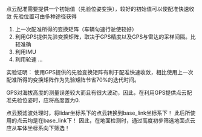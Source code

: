 点云配准需要提供一个初始值（先验位姿变换），较好的初始值可以使配准快速收敛
先验位置可由多种途径获得
1. 上一次配准所得的变换矩阵（车辆匀速行驶使较好）
2. 利用GPS提供先验变换矩阵，取决于GPS精度以及GPS与雷达的采样间隔。比较准确
3. 利用IMU
4. 利用轮速
...

实验证明： 使用GPS提供的先验变换矩阵有利于配准快速收敛，相比使用上一次配准所得的变换矩阵作为先验矩阵节省70%的迭代时间。

GPS对海拔高度的测量误差较大而且有很大波动，因此，在利用GPS提供点云配准先验位姿时，应将高度置为0.

点云预滤波处理时，将lidar坐标系下的点云转换到base_link坐标系下！
此后所使用的点云均是在base_link下！
因此，在地面检测时，通过高度初步筛选地面点云应从车体坐标系向下筛选！

